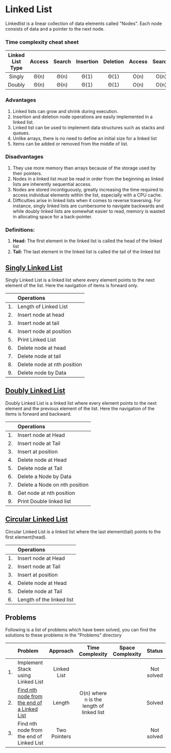 # Linked List 
Linkedlist is a linear collection of data elements called "Nodes". Each node consists of data and a pointer to the next node. 

### Time complexity cheat sheet

|Linked List Type|Access|Search|Insertion|Deletion|Access|Search|Insertion|Deletion|
|:---:|:---:|:---:|:---:|:---:|:---:|:---:|:---:|:---:|
|Singly|Θ(n)|Θ(n)|Θ(1)|Θ(1)|O(n)|O(n)|O(1)|O(1)|O(n)|
|Doubly|Θ(n)|Θ(n)|Θ(1)|Θ(1)|O(n)|O(n)|O(1)|O(1)|O(n)|

### Advantages
1. Linked lists can grow and shrink during execution.  
2. Insertion and deletion node operations are easily implemented in a linked list.
3. Linked list can be used to implement data structures such as stacks and queues.
4. Unlike arrays, there is no need to define an initial size for a linked list 
5. Items can be added or removed from the middle of list.
 
### Disadvantages
1. They use more memory than arrays because of the storage used by their pointers.
2. Nodes in a linked list must be read in order from the beginning as linked lists are inherently sequential access.
3. Nodes are stored incontiguously, greatly increasing the time required to access individual elements within the list, especially with a CPU cache.
4. Difficulties arise in linked lists when it comes to reverse traversing. For instance, singly linked lists are cumbersome to navigate backwards and while doubly linked lists are somewhat easier to read, memory is wasted in allocating space for a back-pointer.

### Definitions:
1. **Head:** The first element in the linked list is called the head of the linked list
2. **Tail:** The last element in the linked list is called the tail of the linked list

## [ Singly Linked List ](https://github.com/fahadkaleem/DataStructures/blob/master/LinkedList/Implementation/SinglyLinkedList.py)
Singly Linked List is a linked list where every element points to the next element of the list. Here the navigation of items is forward only.

|   |Operations|
|---|:---|
|1. |Length of Linked List|
|2. |Insert node at head|
|3. |Insert node at tail|
|4. |Insert node at position|
|5. |Print Linked List|
|6. |Delete node at head|
|7. |Delete node at tail|
|8. |Delete node at nth position|
|9. |Delete node by Data|

## [ Doubly Linked List ](https://github.com/fahadkaleem/DataStructures/blob/master/LinkedList/Implementation/DoublyLinkedList.py)
Doubly Linked List is a linked list where every element points to the next element and the previous element of the list. Here the navigation of the items is forward and backward.  

|   |Operations|
|---|:---|
|1.| Insert node at Head|
|2.| Insert node at Tail|
|3.| Insert at position|
|4.| Delete node at Head|
|5.| Delete node at Tail|
|6.| Delete a Node by Data|
|7.| Delete a Node on nth position|
|8.| Get node at nth position|
|9.| Print Double linked list|

## [ Circular Linked List ](https://github.com/fahadkaleem/DataStructures/blob/master/LinkedList/Implementation/CircularLinkedList.py) 
Circular Linked List is a linked list where the last element(tail) points to the first element(head).
 
|   |Operations|
|---|:---|
|1.| Insert node at Head|
|2.| Insert node at Tail|
|3.| Insert at position|
|4.| Delete node at Head|
|5.| Delete node at Tail|
|6.| Length of the linked list|

## Problems
Following is a list of problems which have been solved, you can find the solutions to these problems in the "Problems" directory

|   |Problem|Approach|Time Complexity|Space Complexity|Status|
|---|:---|:---:|:---:|:---:|:---:|
|1.|Implement Stack using Linked List|Linked List|||Not solved|
|2.|[Find nth node from the end of a Linked List](https://github.com/fahadkaleem/DataStructures/blob/master/LinkedList/Problems/nthNodeFromEndOfLinkedList/Solution1.py)|Length|O(n) where n is the length of linked list||Solved|
|3.|Find nth node from the end of Linked List|Two Pointers|||Not solved|
